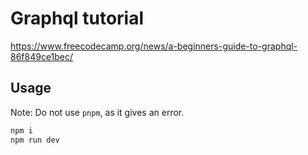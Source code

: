 # Graphql tutorial

https://www.freecodecamp.org/news/a-beginners-guide-to-graphql-86f849ce1bec/

## Usage

Note: Do not use `pnpm`, as it gives an error.

```sh
npm i
npm run dev
```